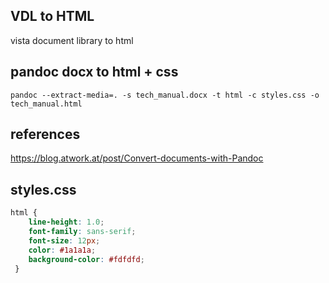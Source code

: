 ## VDL to HTML
vista document library to html



## pandoc docx to html + css
```
pandoc --extract-media=. -s tech_manual.docx -t html -c styles.css -o tech_manual.html
```


## references
https://blog.atwork.at/post/Convert-documents-with-Pandoc


## styles.css
```css
html {
    line-height: 1.0;
    font-family: sans-serif;
    font-size: 12px;
    color: #1a1a1a;
    background-color: #fdfdfd;
 }
```
